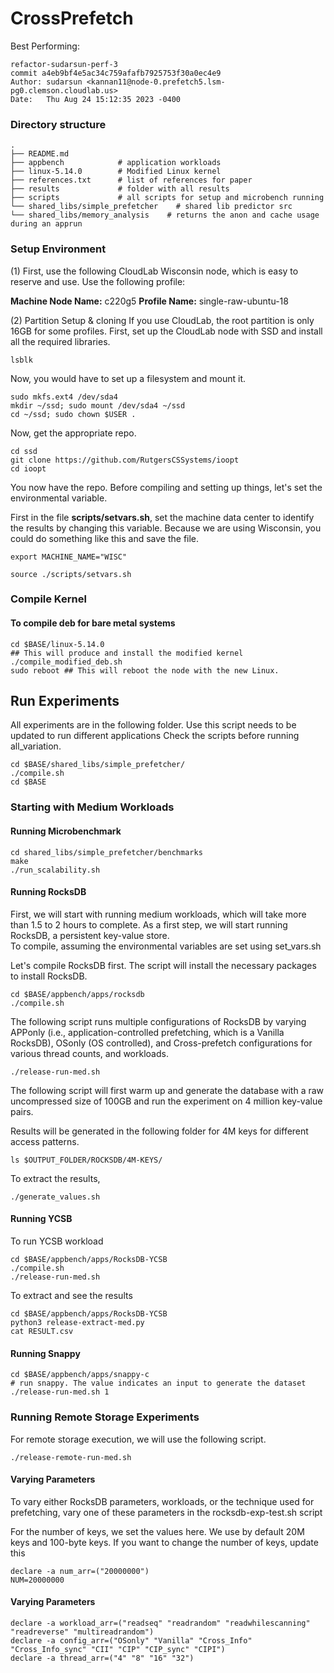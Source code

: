 CrossPrefetch
==================================================


Best Performing:
```
refactor-sudarsun-perf-3
commit a4eb9bf4e5ac34c759afafb7925753f30a0ec4e9
Author: sudarsun <kannan11@node-0.prefetch5.lsm-pg0.clemson.cloudlab.us>
Date:   Thu Aug 24 15:12:35 2023 -0400
```


### Directory structure
```
.
├── README.md
├── appbench            # application workloads
├── linux-5.14.0        # Modified Linux kernel
├── references.txt      # list of references for paper
├── results             # folder with all results 
├── scripts             # all scripts for setup and microbench running
└── shared_libs/simple_prefetcher    # shared lib predictor src
└── shared_libs/memory_analysis    # returns the anon and cache usage during an apprun
```

### Setup Environment

(1) First, use the following CloudLab Wisconsin node, which is easy to reserve and use. Use the following profile:

**Machine Node Name:** c220g5 
**Profile Name:** single-raw-ubuntu-18

(2) Partition Setup & cloning
If you use CloudLab, the root partition is only 16GB for some profiles.
First, set up the CloudLab node with SSD and install all the required libraries.
```
lsblk
```

Now, you would have to set up a filesystem and mount it. 

```
sudo mkfs.ext4 /dev/sda4
mkdir ~/ssd; sudo mount /dev/sda4 ~/ssd
cd ~/ssd; sudo chown $USER .
```

Now, get the appropriate repo.
```
cd ssd
git clone https://github.com/RutgersCSSystems/ioopt
cd ioopt
```

You now have the repo. Before compiling and setting up things, let's set the environmental variable.

First in the file **scripts/setvars.sh**, set the machine data center to identify the results by changing this variable. 
Because we are using Wisconsin, you could do something like this and save the file.
```
export MACHINE_NAME="WISC"
```  
```
source ./scripts/setvars.sh 
```

### Compile Kernel

#### To compile deb for bare metal systems
```
cd $BASE/linux-5.14.0
## This will produce and install the modified kernel
./compile_modified_deb.sh 
sudo reboot ## This will reboot the node with the new Linux. 
```

## Run Experiments
All experiments are in the following folder. Use this script needs to be updated to run different applications Check the scripts before running all_variation.
```
cd $BASE/shared_libs/simple_prefetcher/
./compile.sh
cd $BASE
```

### Starting with Medium Workloads

#### Running Microbenchmark

```
cd shared_libs/simple_prefetcher/benchmarks
make
./run_scalability.sh
```

#### Running RocksDB
First, we will start with running medium workloads, which will take more than 1.5 to 2 hours to complete.
As a first step, we will start running RocksDB, a persistent key-value store.  
To compile, assuming the environmental variables are set using set_vars.sh

Let's compile RocksDB first. The script will install the necessary packages to install RocksDB.
```
cd $BASE/appbench/apps/rocksdb
./compile.sh
```

The following script runs multiple configurations of RocksDB by varying APPonly (i.e., application-controlled prefetching, which is a Vanilla RocksDB), 
OSonly (OS controlled), and Cross-prefetch configurations for various thread counts, and workloads.
```
./release-run-med.sh
```
The following script will first warm up and generate the database with a raw uncompressed size of 100GB and run the experiment on 4 million key-value pairs.   

Results will be generated in the following folder for 4M keys for different access patterns.
```
ls $OUTPUT_FOLDER/ROCKSDB/4M-KEYS/
```

To extract the results, 
```
./generate_values.sh
```

#### Running YCSB

To run YCSB workload
```
cd $BASE/appbench/apps/RocksDB-YCSB
./compile.sh
./release-run-med.sh
```
To extract and see the results
```
cd $BASE/appbench/apps/RocksDB-YCSB
python3 release-extract-med.py
cat RESULT.csv
```


#### Running Snappy
```
cd $BASE/appbench/apps/snappy-c
# run snappy. The value indicates an input to generate the dataset
./release-run-med.sh 1 
```


### Running Remote Storage Experiments

For remote storage execution, we will use the following script. 
```
./release-remote-run-med.sh
```


#### Varying Parameters
To vary either RocksDB parameters, workloads, or the technique used for prefetching, vary one of these parameters in the 
rocksdb-exp-test.sh script

For the number of keys, we set the values here. We use by default 20M keys and 100-byte keys. If you want to change the number 
of keys, update this
```
declare -a num_arr=("20000000")
NUM=20000000
```

#### Varying Parameters
```
declare -a workload_arr=("readseq" "readrandom" "readwhilescanning" "readreverse" "multireadrandom")
declare -a config_arr=("OSonly" "Vanilla" "Cross_Info" "Cross_Info_sync" "CII" "CIP" "CIP_sync" "CIPI")
declare -a thread_arr=("4" "8" "16" "32")
```




